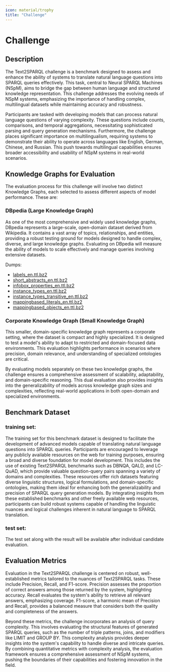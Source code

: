 ```yaml
---
icon: material/trophy
title: "Challenge"
---
```

# Challenge

## Description

The Text2SPARQL challenge is a benchmark designed to assess and enhance the ability of systems to translate natural language questions into SPARQL queries effectively. 
This task, central to Neural SPARQL Machines (NSpM), aims to bridge the gap between human language and structured knowledge representation. 
This challenge addresses the evolving needs of NSpM systems, emphasizing the importance of handling complex, multilingual datasets while maintaining accuracy and robustness.

Participants are tasked with developing models that can process natural language questions of varying complexity. 
These questions include counts, comparisons, and temporal aggregations, necessitating sophisticated parsing and query generation mechanisms. 
Furthermore, the challenge places significant importance on multilingualism, requiring systems to demonstrate their ability to operate across languages like English, German, Chinese, and Russian. 
This push towards multilingual capabilities ensures broader accessibility and usability of NSpM systems in real-world scenarios.


## Knowledge Graphs for Evaluation
The evaluation process for this challenge will involve two distinct Knowledge Graphs, each selected to assess different aspects of model performance. These are:

### DBpedia (Large Knowledge Graph)

As one of the most comprehensive and widely used knowledge graphs, DBpedia represents a large-scale, open-domain dataset derived from Wikipedia. It contains a vast array of topics, relationships, and entities, providing a robust testing ground for models designed to handle complex, diverse, and large knowledge graphs. Evaluating on DBpedia will measure the ability of models to scale effectively and manage queries involving extensive datasets.

Dumps:
- [labels_en.ttl.bz2](https://downloads.dbpedia.org/2015-10/core/labels_en.ttl.bz2)
- [short_abstracts_en.ttl.bz2](https://downloads.dbpedia.org/2015-10/core/short_abstracts_en.ttl.bz2)
- [infobox_properties_en.ttl.bz2](https://downloads.dbpedia.org/2015-10/core/infobox_properties_en.ttl.bz2)
- [instance_types_en.ttl.bz2](https://downloads.dbpedia.org/2015-10/core/instance_types_en.ttl.bz2)
- [instance_types_transitive_en.ttl.bz2](https://downloads.dbpedia.org/2015-10/core/instance_types_transitive_en.ttl.bz2)
- [mappingbased_literals_en.ttl.bz2](https://downloads.dbpedia.org/2015-10/core/mappingbased_literals_en.ttl.bz2)
- [mappingbased_objects_en.ttl.bz2](https://downloads.dbpedia.org/2015-10/core/mappingbased_objects_en.ttl.bz2)

### Corporate Knowledge Graph (Small Knowledge Graph)

This smaller, domain-specific knowledge graph represents a corporate setting, where the dataset is compact and highly specialized. It is designed to test a model's ability to adapt to restricted and domain-focused data environments. This evaluation highlights performance in scenarios where precision, domain relevance, and understanding of specialized ontologies are critical.

By evaluating models separately on these two knowledge graphs, the challenge ensures a comprehensive assessment of scalability, adaptability, and domain-specific reasoning. This dual evaluation also provides insights into the generalizability of models across knowledge graph sizes and complexities, reflecting real-world applications in both open-domain and specialized environments.

## Benchmark Dataset

### training set:

The training set for this benchmark dataset is designed to facilitate the development of advanced models capable of translating natural language questions into SPARQL queries. Participants are encouraged to leverage any publicly available resources on the web for training purposes, ensuring a broad and diverse foundation for model development. This includes the use of existing Text2SPARQL benchmarks such as DBNQA, QALD, and LC-QuAD, which provide valuable question-query pairs spanning a variety of domains and complexities. These resources offer rich datasets featuring diverse linguistic structures, logical formulations, and domain-specific ontologies, making them ideal for enhancing both the generalizability and precision of SPARQL query generation models. By integrating insights from these established benchmarks and other freely available web resources, participants can build robust systems capable of handling the linguistic nuances and logical challenges inherent in natural language to SPARQL translation.

### test set:

The test set along with the result will be available after individual candidate evaluation.

## Evaluation Metrics

Evaluation in the Text2SPARQL challenge is centered on robust, well-established metrics tailored to the nuances of Text2SPARQL tasks. 
These include Precision, Recall, and F1-score. Precision assesses the proportion of correct answers among those returned by the system, highlighting accuracy. 
Recall evaluates the system's ability to retrieve all relevant answers, emphasizing coverage. 
F1-score, a harmonic mean of Precision and Recall, provides a balanced measure that considers both the quality and completeness of the answers.

Beyond these metrics, the challenge incorporates an analysis of query complexity. 
This involves evaluating the structural features of generated SPARQL queries, such as the number of triple patterns, joins, and modifiers like LIMIT and GROUP BY. 
This complexity analysis provides deeper insights into the system's capability to handle diverse and intricate queries. 
By combining quantitative metrics with complexity analysis, the evaluation framework ensures a comprehensive assessment of NSpM systems, pushing the boundaries of their capabilities and fostering innovation in the field.
